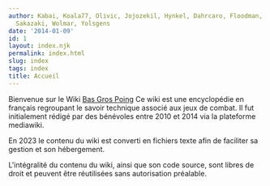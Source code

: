 ```yaml
---
author: Kabai, Koala77, Olivic, Jojozekil, Hynkel, Dahrcaro, Floodman, Izeniel, Dan
  Sakazaki, Wolmar, Yolsgens
date: '2014-01-09'
id: 1
layout: index.njk
permalink: index.html
slug: index
tags: index
title: Accueil
---
```


Bienvenue sur le Wiki [Bas Gros Poing](http://basgrospoing.fr/) Ce wiki
est une encyclopédie en français regroupant le savoir technique associé
aux jeux de combat. Il fut initialement rédigé par des bénévoles entre
2010 et 2014 via la plateforme mediawiki. 

En 2023 le contenu du wiki est converti en fichiers texte afin de faciliter sa gestion et son
hébergement.

L'intégralité du contenu du wiki, ainsi que son code source, sont libres
de droit et peuvent être réutilisées sans autorisation préalable.